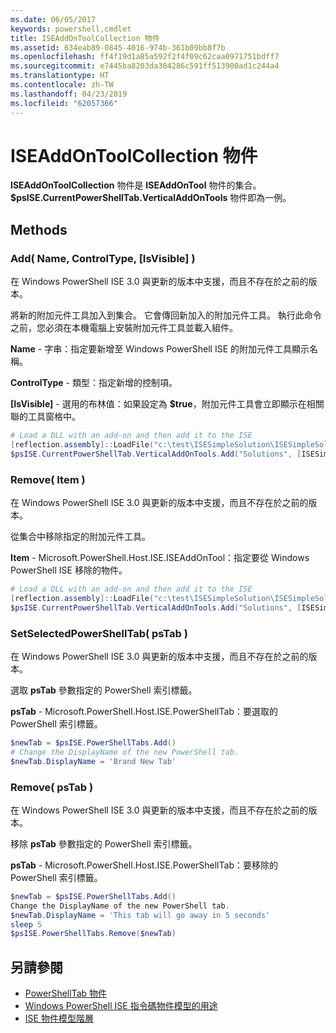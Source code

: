 ```yaml
---
ms.date: 06/05/2017
keywords: powershell,cmdlet
title: ISEAddOnToolCollection 物件
ms.assetid: 634eab89-0845-4016-974b-361b09bb8f7b
ms.openlocfilehash: ff4f19d1a85a592f2f4f09c62caa0971751bdff7
ms.sourcegitcommit: e7445ba8203da304286c591ff513900ad1c244a4
ms.translationtype: HT
ms.contentlocale: zh-TW
ms.lasthandoff: 04/23/2019
ms.locfileid: "62057366"
---
```

# <a name="the-iseaddontoolcollection-object"></a>ISEAddOnToolCollection 物件

**ISEAddOnToolCollection** 物件是 **ISEAddOnTool** 物件的集合。 **$psISE.CurrentPowerShellTab.VerticalAddOnTools** 物件即為一例。

## <a name="methods"></a>Methods

### <a name="add-name-controltype-isvisible-"></a>Add\( Name, ControlType, \[IsVisible\] \)

在 Windows PowerShell ISE 3.0 與更新的版本中支援，而且不存在於之前的版本。

將新的附加元件工具加入到集合。 它會傳回新加入的附加元件工具。 執行此命令之前，您必須在本機電腦上安裝附加元件工具並載入組件。

**Name** - 字串：指定要新增至 Windows PowerShell ISE 的附加元件工具顯示名稱。

**ControlType** - 類型：指定新增的控制項。

**\[IsVisible\]** - 選用的布林值：如果設定為 **$true**，附加元件工具會立即顯示在相關聯的工具窗格中。

```powershell
# Load a DLL with an add-on and then add it to the ISE
[reflection.assembly]::LoadFile("c:\test\ISESimpleSolution\ISESimpleSolution.dll")
$psISE.CurrentPowerShellTab.VerticalAddOnTools.Add("Solutions", [ISESimpleSolution.Solution], $true)
```

### <a name="remove-item-"></a>Remove\( Item \)

在 Windows PowerShell ISE 3.0 與更新的版本中支援，而且不存在於之前的版本。

從集合中移除指定的附加元件工具。

**Item** - Microsoft.PowerShell.Host.ISE.ISEAddOnTool：指定要從 Windows PowerShell ISE 移除的物件。

```powershell
# Load a DLL with an add-on and then add it to the ISE
[reflection.assembly]::LoadFile("c:\test\ISESimpleSolution\ISESimpleSolution.dll")
$psISE.CurrentPowerShellTab.VerticalAddOnTools.Add("Solutions", [ISESimpleSolution.Solution], $true)
```

### <a name="setselectedpowershelltab-pstab-"></a>SetSelectedPowerShellTab\( psTab \)

在 Windows PowerShell ISE 3.0 與更新的版本中支援，而且不存在於之前的版本。

選取 **psTab** 參數指定的 PowerShell 索引標籤。

**psTab** - Microsoft.PowerShell.Host.ISE.PowerShellTab：要選取的 PowerShell 索引標籤。

```powershell
$newTab = $psISE.PowerShellTabs.Add()
# Change the DisplayName of the new PowerShell tab.
$newTab.DisplayName = 'Brand New Tab'
```

### <a name="remove-pstab-"></a>Remove\( psTab \)

在 Windows PowerShell ISE 3.0 與更新的版本中支援，而且不存在於之前的版本。

移除 **psTab** 參數指定的 PowerShell 索引標籤。

**psTab** - Microsoft.PowerShell.Host.ISE.PowerShellTab：要移除的 PowerShell 索引標籤。

```powershell
$newTab = $psISE.PowerShellTabs.Add()
Change the DisplayName of the new PowerShell tab.
$newTab.DisplayName = 'This tab will go away in 5 seconds'
sleep 5
$psISE.PowerShellTabs.Remove($newTab)
```

## <a name="see-also"></a>另請參閱

- [PowerShellTab 物件](The-PowerShellTab-Object.md)
- [Windows PowerShell ISE 指令碼物件模型的用途](Purpose-of-the-Windows-PowerShell-ISE-Scripting-Object-Model.md)
- [ISE 物件模型階層](The-ISE-Object-Model-Hierarchy.md)